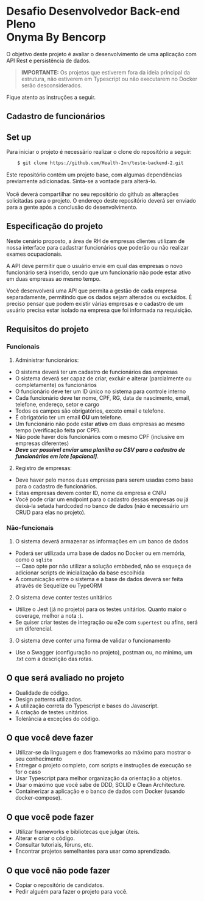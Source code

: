 # Desafio Desenvolvedor Back-end Pleno<br/>Onyma By Bencorp

O objetivo deste projeto é avaliar o desenvolvimento de uma aplicação com API Rest e persistência de dados.

> **IMPORTANTE:** Os projetos que estiverem fora da ideia principal da estrutura, não estiverem em Typescript ou não executarem no Docker serão desconsiderados.

Fique atento as instruções a seguir.

## Cadastro de funcionários

## Set up

Para iniciar o projeto é necessário realizar o clone do repositório a seguir:

```bash
    $ git clone https://github.com/Health-Inn/teste-backend-2.git
```

Este repositório contém um projeto base, com algumas dependências previamente adicionadas. Sinta-se a vontade para alterá-lo.
<br/><br/>Você deverá compartilhar no seu repositório do github as alterações solicitadas para o projeto. 
O endereço deste repositório deverá ser enviado para a gente após a conclusão do desenvolvimento.

## Especificação do projeto

Neste cenário proposto, a área de RH de empresas clientes utilizam de nossa interface para cadastrar funcionários que poderão ou não realizar exames ocupacionais.

A API deve permitir que o usuário envie em qual das empresas o novo funcionário será inserido, sendo que um funcionário não pode estar ativo em duas empresas ao mesmo tempo.

Você desenvolverá uma API que permita a gestão de cada empresa separadamente, permitindo que os dados sejam alterados ou excluídos. É preciso pensar que podem existir várias empresas e o cadastro de um usuário precisa estar isolado na empresa que foi informada na requisição.


## Requisitos do projeto

### Funcionais

1. Administrar funcionários: 

- O sistema deverá ter um cadastro de funcionários das empresas
- O sistema deverá ser capaz de criar, excluir e alterar (parcialmente ou completamente) os funcionários
- O funcionário deve ter um ID único no sistema para controle interno
- Cada funcionário deve ter nome, CPF, RG, data de nascimento, email, telefone, endereço, setor e cargo
- Todos os campos são obrigatórios, exceto email e telefone.
- É obrigatório ter um email **OU** um telefone.
- Um funcionário não pode estar **ativo** em duas empresas ao mesmo tempo (verificação feita por CPF).
- Não pode haver dois funcionários com o mesmo CPF (inclusive em empresas diferentes)
- ***Deve ser possível enviar uma planilha ou CSV para o cadastro de funcionários em lote [opcional]***.

2. Registro de empresas:

- Deve haver pelo menos duas empresas para serem usadas como base para o cadastro de funcionários.
- Estas empresas devem conter ID, nome da empresa e CNPJ
- Você pode criar um endpoint para o cadastro dessas empresas ou já deixá-la setada hardcoded no banco de dados (não é necessário um CRUD para elas no projeto).

### Não-funcionais
   
1. O sistema deverá armazenar as informações em um banco de dados
 
- Poderá ser utilizada uma base de dados no Docker ou em memória, como o `sqlite`<br/>
-- Caso opte por não utilizar a solução embbeded, não se esqueça de adicionar scripts de inicialização da base escolhida<br/>
- A comunicação entre o sistema e a base de dados deverá ser feita através de Sequelize ou TypeORM

2. O sistema deve conter testes unitários

- Utilize o Jest (já no projeto) para os testes unitários. Quanto maior o coverage, melhor a nota :).
- Se quiser criar testes de integração ou e2e com `supertest` ou afins, será um diferencial.

3. O sistema deve conter uma forma de validar o funcionamento
   
- Use o Swagger (configuração no projeto), postman ou, no mínimo, um .txt com a descrição das rotas.

## O que será avaliado no projeto

- Qualidade de código.
- Design patterns utilizados.
- A utilização correta do Typescript e bases do Javascript.
- A criação de testes unitários.
- Tolerância a exceções do código.

## O que você deve fazer

- Utilizar-se da linguagem e dos frameworks ao máximo para mostrar o seu conhecimento
- Entregar o projeto completo, com scripts e instruções de execução se for o caso
- Usar Typescript para melhor organização da orientação a objetos.
- Usar o máximo que você sabe de DDD, SOLID e Clean Architecture.
- Containerizar a aplicação e o banco de dados com Docker (usando docker-compose).

## O que você pode fazer

- Utilizar frameworks e bibliotecas que julgar úteis.
- Alterar e criar o código.
- Consultar tutoriais, fóruns, etc.
- Encontrar projetos semelhantes para usar como aprendizado.

## O que você não pode fazer

- Copiar o repositório de candidatos.
- Pedir alguém para fazer o projeto para você.